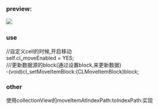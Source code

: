 ### preview:    
![](https://github.com/ONECATYU/UICollectionViewCell-CLMove/blob/master/clmove.gif)    
### use
//自定义cell的时候,开启移动   
self.cl_moveEnabled = YES;    
///更新数据源的block(通过设置block,来更新数据)     
-(void)cl_setMoveItemBlock:(CLMoveItemBlock)block;
### other    
使用collectionView的moveItemAtIndexPath:toIndexPath:实现
    
